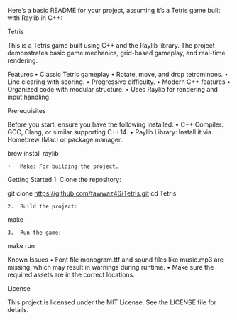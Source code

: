 Here’s a basic README for your project, assuming it’s a Tetris game built with Raylib in C++:

Tetris

This is a Tetris game built using C++ and the Raylib library. The project demonstrates basic game mechanics, grid-based gameplay, and real-time rendering.

Features
	•	Classic Tetris gameplay
	•	Rotate, move, and drop tetrominoes.
	•	Line clearing with scoring.
	•	Progressive difficulty.
	•	Modern C++ features
	•	Organized code with modular structure.
	•	Uses Raylib for rendering and input handling.

Prerequisites

Before you start, ensure you have the following installed:
	•	C++ Compiler: GCC, Clang, or similar supporting C++14.
	•	Raylib Library: Install it via Homebrew (Mac) or package manager:

brew install raylib


	•	Make: For building the project.

Getting Started
	1.	Clone the repository:

git clone https://github.com/fawwaz46/Tetris.git
cd Tetris


	2.	Build the project:

make


	3.	Run the game:

make run


Known Issues
	•	Font file monogram.ttf and sound files like music.mp3 are missing, which may result in warnings during runtime.
	•	Make sure the required assets are in the correct locations.



License

This project is licensed under the MIT License. See the LICENSE file for details.

